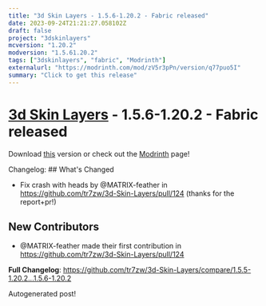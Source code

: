 ```yaml
---
title: "3d Skin Layers - 1.5.6-1.20.2 - Fabric released"
date: 2023-09-24T21:21:27.058102Z
draft: false
project: "3dskinlayers"
mcversion: "1.20.2"
modversion: "1.5.61.20.2"
tags: ["3dskinlayers", "fabric", "Modrinth"]
externalurl: "https://modrinth.com/mod/zV5r3pPn/version/q77puo5I"
summary: "Click to get this release"
---
```

# [3d Skin Layers](/project/3dskinlayers) - 1.5.6-1.20.2 - Fabric released
Download [this](https://modrinth.com/mod/zV5r3pPn/version/q77puo5I) version or check out the [Modrinth](https://modrinth.com/mod/zV5r3pPn) page!

Changelog: ## What's Changed
* Fix crash with heads by @MATRIX-feather in https://github.com/tr7zw/3d-Skin-Layers/pull/124 (thanks for the report+pr!)

## New Contributors
* @MATRIX-feather made their first contribution in https://github.com/tr7zw/3d-Skin-Layers/pull/124

**Full Changelog**: https://github.com/tr7zw/3d-Skin-Layers/compare/1.5.5-1.20.2...1.5.6-1.20.2

Autogenerated post!
